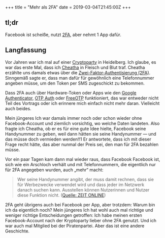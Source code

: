 +++
title = "Mehr als 2FA"
date = 2019-03-04T21:45:00Z
+++

## tl;dr

Facebook ist scheiße, nutzt [2FA](https://twofactorauth.org), aber nehmt 1 App dafür.

## Langfassung

Vor Jahren war ich mal auf einer [Cryptoparty](https://www.cryptoparty.in) in Heidelberg. Ich glaube, es war das erste Mal, dass ich [Cheatha](https://twitter.com/cheatha) in Fleisch und Blut traf. Cheatha erzählte uns damals etwas über die [Zwei-Faktor-Authentisierung (2FA)](https://de.wikipedia.org/wiki/Zwei-Faktor-Authentisierung). Sinngemäß sagte er, dass man dafür für gewöhnlich eine Telefonnummer angeben müsse, um den Token per SMS zugeschickt zu bekommen.

Dass 2FA auch über Hardware-Token oder Apps wie den [Google Authenticator](https://de.wikipedia.org/wiki/Google_Authenticator), [OTP Auth](https://cooperrs.de/otpauth.html) oder [FreeOTP](https://freeotp.github.io) funktioniert, das war entweder nicht Teil des Vortrags oder ich erinnere mich einfach nicht mehr daran. Vielleicht auch beides.

Mein jüngeres Ich war damals immer noch oder schon wieder ohne Facebook-Account und ziemlich vorsichtig, wo welche Daten landeten. Also fragte ich Cheatha, ob er es für eine gute Idee hielte, Facebook seine Handynummer zu geben, weil dann hätten sie seine Handynummer — und das müsse doch vermieden werden!!1 Er antwortete, dass ich mit dieser Frage recht hätte, das aber nunmal der Preis sei, den man für 2FA bezahlen müsse.

Vor ein paar Tagen kam dann mal wieder raus, dass Facebook Facebook ist, sich wie ein Arschloch verhält und mit Telefonnummern, die eigentlich nur für 2FA angegeben wurden, auch „mehr“ macht:

> Wer seine Handynummer angibt, der muss damit rechnen, dass sie für Werbezwecke verwendet wird und dass jeder im Netzwerk danach suchen kann. Ausstellen können Nutzerinnen und Nutzer diese Funktion nicht. ([Quelle: ZEIT ONLINE](https://www.zeit.de/digital/datenschutz/2019-03/facebook-zwei-faktor-authentifizierung-datenschutz-handynummer-privatsphaere))

2FA geht übrigens auch bei Facebook per App, aber trotzdem: Warum bin ich da eigentlich noch? Mein jüngeres Ich hat wohl auch mal richtige und weniger richtige Entscheidungen getroffen: Ich habe meinen ersten Facebook-Account nach der Kryptoparty lieber ohne 2FA genutzt. Und ich war auch mal Mitglied bei der Piratenpartei. Aber das ist eine andere Geschichte.